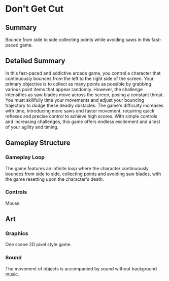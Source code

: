 # Don't Get Cut
## Summary
Bounce from side to side collecting points while avoiding saws in this fast-paced game.
## Detailed Summary
In this fast-paced and addictive arcade game, you control a character that continuously bounces from the left to the right side of the screen. Your primary objective is to collect as many points as possible by grabbing various point items that appear randomly. However, the challenge intensifies as saw blades move across the screen, posing a constant threat. You must skillfully time your movements and adjust your bouncing trajectory to dodge these deadly obstacles. The game's difficulty increases with time, introducing more saws and faster movement, requiring quick reflexes and precise control to achieve high scores. With simple controls and increasing challenges, this game offers endless excitement and a test of your agility and timing.
## Gameplay Structure
### Gameplay Loop
The game features an infinite loop where the character continuously bounces from side to side, collecting points and avoiding saw blades, with the game resetting upon the character's death.
### Controls
Mouse
## Art
### Graphics
One scene 2D pixel style game.
### Sound
The movement of objects is accompanied by sound without background music.
